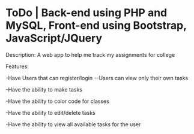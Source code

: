 # ToDo | Back-end using PHP and MySQL, Front-end using Bootstrap, JavaScript/JQuery

Description:
A web app to help me track my assignments for college

Features:

-Have Users that can register/login
    --Users can view only their own tasks
    
-Have the ability to make tasks

-Have the ability to color code for classes

-Have the ability to edit/delete tasks

-Have the ability to view all available tasks for the user

